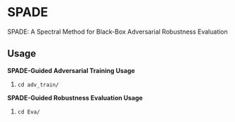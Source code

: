 SPADE
===============================

SPADE: A Spectral Method for Black-Box Adversarial Robustness Evaluation

Usage
-----

**SPADE-Guided Adversarial Training Usage**

1. `cd adv_train/`

**SPADE-Guided Robustness Evaluation Usage**

1. `cd Eva/`
